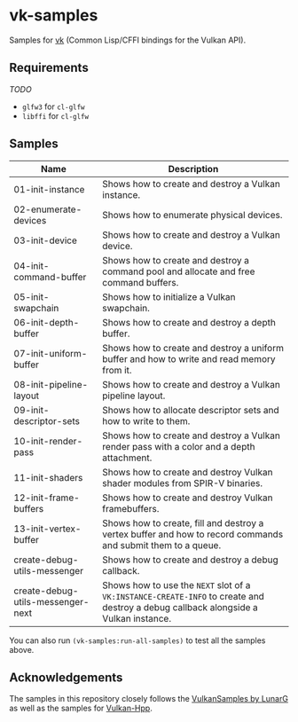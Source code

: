 # vk-samples
Samples for [vk](https://github.com/JolifantoBambla/vk) (Common Lisp/CFFI bindings for the Vulkan API).

## Requirements
*TODO*

* `glfw3` for `cl-glfw`
* `libffi` for `cl-glfw`

## Samples
| Name | Description |
| -----| ----------- |
| 01-init-instance | Shows how to create and destroy a Vulkan instance. |
| 02-enumerate-devices | Shows how to enumerate physical devices. |
| 03-init-device | Shows how to create and destroy a Vulkan device. |
| 04-init-command-buffer | Shows how to create and destroy a command pool and allocate and free command buffers. |
| 05-init-swapchain | Shows how to initialize a Vulkan swapchain. |
| 06-init-depth-buffer | Shows how to create and destroy a depth buffer. |
| 07-init-uniform-buffer | Shows how to create and destroy a uniform buffer and how to write and read memory from it. |
| 08-init-pipeline-layout | Shows how to create and destroy a Vulkan pipeline layout. |
| 09-init-descriptor-sets | Shows how to allocate descriptor sets and how to write to them. |
| 10-init-render-pass | Shows how to create and destroy a Vulkan render pass with a color and a depth attachment. |
| 11-init-shaders | Shows how to create and destroy Vulkan shader modules from SPIR-V binaries. |
| 12-init-frame-buffers | Shows how to create and destroy Vulkan framebuffers. |
| 13-init-vertex-buffer | Shows how to create, fill and destroy a vertex buffer and how to record commands and submit them to a queue. |
| create-debug-utils-messenger | Shows how to create and destroy a debug callback. |
| create-debug-utils-messenger-next | Shows how to use the `NEXT` slot of a `VK:INSTANCE-CREATE-INFO` to create and destroy a debug callback alongside a Vulkan instance. |

You can also run `(vk-samples:run-all-samples)` to test all the samples above.

## Acknowledgements
The samples in this repository closely follows the [VulkanSamples by LunarG](https://github.com/LunarG/VulkanSamples) as well as the samples for [Vulkan-Hpp](https://github.com/KhronosGroup/Vulkan-Hpp).
